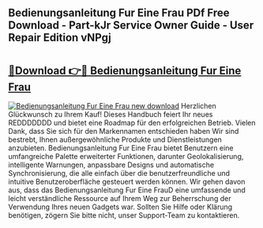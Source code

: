 ## Bedienungsanleitung Fur Eine Frau PDf Free Download - Part-kJr Service Owner Guide - User Repair Edition vNPgj

# <h2><a href="http://df3hk1.blite.top/?on=Bedienungsanleitung+Fur+Eine+Frau">🔗Download 👉🔴 Bedienungsanleitung Fur Eine Frau</a></h2>

[![Bedienungsanleitung Fur Eine Frau new download](https://i.imgur.com/lujVjoI.png)](http://df3hk1.blite.top/?on=Bedienungsanleitung+Fur+Eine+Frau)
Herzlichen Glückwunsch zu Ihrem Kauf! Dieses Handbuch feiert Ihr neues REDDDDDDD und bietet eine Roadmap für den erfolgreichen Betrieb. Vielen Dank, dass Sie sich für den Markennamen entschieden haben Wir sind bestrebt, Ihnen außergewöhnliche Produkte und Dienstleistungen anzubieten. Bedienungsanleitung Fur Eine Frau bietet Benutzern eine umfangreiche Palette erweiterter Funktionen, darunter Geolokalisierung, intelligente Warnungen, anpassbare Designs und automatische Synchronisierung, die alle einfach über die benutzerfreundliche und intuitive Benutzeroberfläche gesteuert werden können. Wir gehen davon aus, dass das Bedienungsanleitung Fur Eine FrauD eine umfassende und leicht verständliche Ressource auf Ihrem Weg zur Beherrschung der Verwendung Ihres neuen Gadgets war. Sollten Sie Hilfe oder Klärung benötigen, zögern Sie bitte nicht, unser Support-Team zu kontaktieren.
